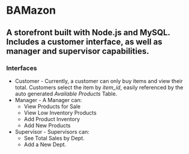 # BAMazon
## A storefront built with Node.js and MySQL. Includes a customer interface, as well as manager and supervisor capabilities.

### Interfaces
* Customer - Currently, a customer can only buy items and view their total. Customers select the item by *item_id*, easily referenced by the auto generated *Available Products* Table.
* Manager - A Manager can:
    * View Products for Sale
    * View Low Inventory Products
    * Add Product Inventory
    * Add New Products
* Supervisor - Supervisors can:
    * See Total Sales by Dept.
    * Add a New Dept.
